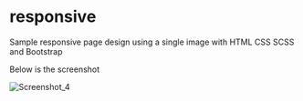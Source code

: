# responsive
Sample responsive page design using a single image with HTML CSS SCSS and Bootstrap

Below is the screenshot

![Screenshot_4](https://github.com/kezibank/responsive/assets/41192933/24579b5d-ddb6-4bd0-a938-ddf3124337a1)
